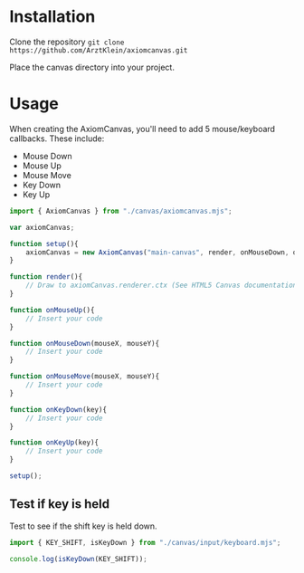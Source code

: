 # Installation
Clone the repository `git clone https://github.com/ArztKlein/axiomcanvas.git`

Place the canvas directory into your project.

# Usage

When creating the AxiomCanvas, you'll need to add 5 mouse/keyboard callbacks.
These include:
- Mouse Down
- Mouse Up
- Mouse Move
- Key Down
- Key Up

```js
import { AxiomCanvas } from "./canvas/axiomcanvas.mjs";

var axiomCanvas;

function setup(){
    axiomCanvas = new AxiomCanvas("main-canvas", render, onMouseDown, onMouseUp, onMouseMove, onKeyDown, onKeyUp);
}

function render(){
    // Draw to axiomCanvas.renderer.ctx (See HTML5 Canvas documentation)
}

function onMouseUp(){
    // Insert your code
}

function onMouseDown(mouseX, mouseY){
    // Insert your code
}

function onMouseMove(mouseX, mouseY){
    // Insert your code
}

function onKeyDown(key){
    // Insert your code
}

function onKeyUp(key){
    // Insert your code
}

setup();
```

## Test if key is held

Test to see if the shift key is held down.
```js
import { KEY_SHIFT, isKeyDown } from "./canvas/input/keyboard.mjs";

console.log(isKeyDown(KEY_SHIFT));
```